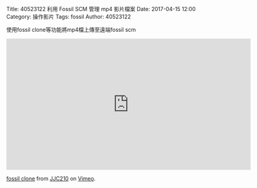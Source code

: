 Title: 40523122 利用 Fossil SCM 管理 mp4 影片檔案
Date: 2017-04-15 12:00
Category: 操作影片
Tags: fossil
Author: 40523122
 
使用fossil clone等功能將mp4檔上傳至遠端fossil scm
 <!-- PELICAN_END_SUMMARY -->
<iframe src="https://player.vimeo.com/video/215012605" width="640" height="343" frameborder="0" webkitallowfullscreen mozallowfullscreen allowfullscreen></iframe>
<p><a href="https://vimeo.com/215012605">fossil clone</a> from <a href="https://vimeo.com/user58912544">JJC210</a> on <a href="https://vimeo.com">Vimeo</a>.</p>